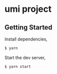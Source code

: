 <!--
 * @文件描述: readme文件
 * @公司: 山东大学
 * @作者: 李洪文、赵桐？
 * @Date: 2020-04-09 17:15:49
 * @LastEditors: 赵桐
 * @LastEditTime: 2020-06-23 14:20:50
--> 
# umi project

## Getting Started

Install dependencies,

```bash
$ yarn
```

Start the dev server,

```bash
$ yarn start
```

